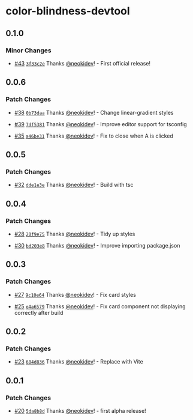 # color-blindness-devtool

## 0.1.0

### Minor Changes

- [#43](https://github.com/neokidev/color-blindness-devtool/pull/43) [`3f33c2e`](https://github.com/neokidev/color-blindness-devtool/commit/3f33c2e229a721243a9f521accf57acb16ec3db6) Thanks [@neokidev](https://github.com/neokidev)! - First official release!

## 0.0.6

### Patch Changes

- [#38](https://github.com/neokidev/color-blindness-devtool/pull/38) [`0b73daa`](https://github.com/neokidev/color-blindness-devtool/commit/0b73daade770d6755bddd6cef0035cee937eca5d) Thanks [@neokidev](https://github.com/neokidev)! - Change linear-gradient styles

- [#39](https://github.com/neokidev/color-blindness-devtool/pull/39) [`7df5381`](https://github.com/neokidev/color-blindness-devtool/commit/7df5381be89b2875c68cf9d56c5be8b0d9463fe1) Thanks [@neokidev](https://github.com/neokidev)! - Improve editor support for tsconfig

- [#35](https://github.com/neokidev/color-blindness-devtool/pull/35) [`a46be31`](https://github.com/neokidev/color-blindness-devtool/commit/a46be31a5f135aed2cb7b91b397b8964cb2cf11f) Thanks [@neokidev](https://github.com/neokidev)! - Fix to close when A is clicked

## 0.0.5

### Patch Changes

- [#32](https://github.com/neokidev/color-blindness-devtool/pull/32) [`dde1e3e`](https://github.com/neokidev/color-blindness-devtool/commit/dde1e3e5279c9513f2e65949733a749cc2755175) Thanks [@neokidev](https://github.com/neokidev)! - Build with tsc

## 0.0.4

### Patch Changes

- [#28](https://github.com/neokidev/color-blindness-devtool/pull/28) [`20f9e75`](https://github.com/neokidev/color-blindness-devtool/commit/20f9e7542f04bc3606cc7b2a5b4c8020f568409c) Thanks [@neokidev](https://github.com/neokidev)! - Tidy up styles

- [#30](https://github.com/neokidev/color-blindness-devtool/pull/30) [`bd203e8`](https://github.com/neokidev/color-blindness-devtool/commit/bd203e8167ed5ffb9106add1f85a1f60332250c5) Thanks [@neokidev](https://github.com/neokidev)! - Improve importing package.json

## 0.0.3

### Patch Changes

- [#27](https://github.com/neokidev/color-blindness-devtool/pull/27) [`9c10e64`](https://github.com/neokidev/color-blindness-devtool/commit/9c10e647026fbc61facd993197cfd7b182d3743d) Thanks [@neokidev](https://github.com/neokidev)! - Fix card styles

- [#25](https://github.com/neokidev/color-blindness-devtool/pull/25) [`e4a6579`](https://github.com/neokidev/color-blindness-devtool/commit/e4a657931463cee451f8cf626232c5dc3cc9b3d6) Thanks [@neokidev](https://github.com/neokidev)! - Fix card component not displaying correctly after build

## 0.0.2

### Patch Changes

- [#23](https://github.com/neokidev/color-blindness-devtool/pull/23) [`684d836`](https://github.com/neokidev/color-blindness-devtool/commit/684d83665e3c231f71eba53b2bb8c1cd96fe3298) Thanks [@neokidev](https://github.com/neokidev)! - Replace with Vite

## 0.0.1

### Patch Changes

- [#20](https://github.com/neokidev/color-blindness-devtool/pull/20) [`5da8b8d`](https://github.com/neokidev/color-blindness-devtool/commit/5da8b8d4417368911064e857dfcad3eb33928ae0) Thanks [@neokidev](https://github.com/neokidev)! - first alpha release!
